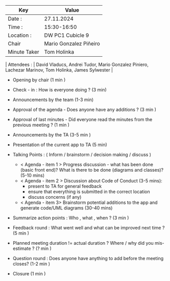 | Key | Value |
| --- | --- |
| Date : | 27.11.2024 |
| Time : | 15:30-16:50 | 
| Location : | DW PC1 Cubicle 9 |
| Chair | Mario Gonzalez Piñeiro |
| Minute Taker | Tom Holinka |

| Attendees : | David Vladucs, Andrei Tudor, Mario Gonzalez Piniero, Lachezar Marinov, Tom Holinka, James Sylwester |


- Opening by chair (1 min )
- Check - in : How is everyone doing ? (3 min)
- Announcements by the team (1-3 min)
- Approval of the agenda - Does anyone have any additions ? (3 min )
- Approval of last minutes - Did everyone read the minutes from the previous meeting ? (1 min )
- Announcements by the TA (3-5 min )
- Presentation of the current app to TA (5 min)
- Talking Points : ( Inform / brainstorm / decision making / discuss )
    - < Agenda - item 1 > Progress discussion - what has been done (basic front end)? What is there to be done (diagrams and classes)? (5-10 mins)
    - < Agenda - item 2 > Discussion about Code of Conduct (3-5 mins):
        - present to TA for general feedback
        - ensure that everything is submitted in the correct location
        - discuss concerns (if any)
    - < Agenda - item 3> Brainstorm potential additions to the app and generate code/UML diagrams (30-40 mins)

- Summarize action points : Who , what , when ? (3 min )
- Feedback round : What went well and what can be improved next time ? (5 min )
- Planned meeting duration != actual duration ? Where / why did you mis-estimate ? (? min )
- Question round : Does anyone have anything to add before the meeting closes? (1-2 min )
- Closure (1 min )